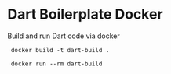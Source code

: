 # Dart Boilerplate Docker

Build and run Dart code via docker

```
 docker build -t dart-build .

 docker run --rm dart-build
```
